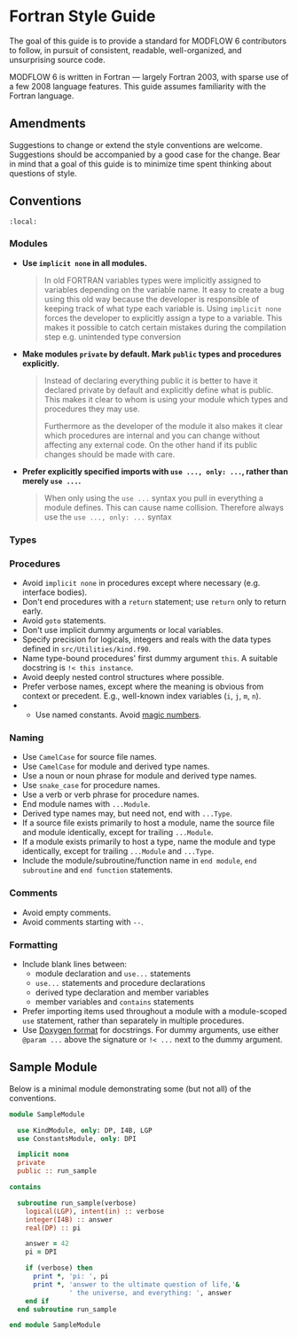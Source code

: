 # Fortran Style Guide

The goal of this guide is to provide a standard for MODFLOW 6 contributors to follow, in pursuit of consistent, readable, well-organized, and unsurprising source code.

MODFLOW 6 is written in Fortran &mdash; largely Fortran 2003, with sparse use of a few 2008 language features. This guide assumes familiarity with the Fortran language.

## Amendments

Suggestions to change or extend the style conventions are welcome. Suggestions should be accompanied by a good case for the change. Bear in mind that a goal of this guide is to minimize time spent thinking about questions of style.

## Conventions

```{contents} Table of Contents
:local:
```

### Modules
* __Use `implicit none` in all modules.__
  > In old FORTRAN variables types were implicitly assigned to variables depending on the variable name.
  > It easy to create a bug using this old way because the developer is responsible of keeping track of what type each variable is. Using `implicit none` forces the developer to explicitly assign a type to a variable. This makes it possible to catch certain mistakes during the compilation step e.g. unintended type conversion
* __Make modules `private` by default. Mark `public` types and procedures explicitly.__
  > Instead of declaring everything public it is better to have it declared private by default and explicitly define what is public.
  > This makes it clear to whom is using your module which types and procedures they may use. 
  > 
  > Furthermore as the developer of the module it also makes it clear which procedures are internal and you can change without affecting any external code. On the other hand if its public changes should be made with care.
* __Prefer explicitly specified imports with `use ..., only: ...`, rather than merely `use ...`.__
  > When only using the `use ...` syntax you pull in everything a module defines. This can cause name collision. Therefore always use the `use ..., only: ...` syntax

### Types

### Procedures
* Avoid `implicit none` in procedures except where necessary (e.g. interface bodies).
* Don't end procedures with a `return` statement; use `return` only to return early.
* Avoid `goto` statements.
* Don't use implicit dummy arguments or local variables.
* Specify precision for logicals, integers and reals with the data types defined in `src/Utilities/kind.f90`.
* Name type-bound procedures' first dummy argument `this`. A suitable docstring is `!< this instance`.
* Avoid deeply nested control structures where possible.
* Prefer verbose names, except where the meaning is obvious from context or precedent. E.g., well-known index variables (`i`, `j`, `m`, `n`).
* * Use named constants. Avoid [magic numbers](https://en.wikipedia.org/wiki/Magic_number_(programming)).

### Naming
* Use `CamelCase` for source file names.
* Use `CamelCase` for module and derived type names.
* Use a noun or noun phrase for module and derived type names.
* Use `snake_case` for procedure names.
* Use a verb or verb phrase for procedure names.
* End module names with `...Module`.
* Derived type names may, but need not, end with `...Type`.
* If a source file exists primarily to host a module, name the source file and module identically, except for trailing `...Module`.
* If a module exists primarily to host a type, name the module and type identically, except for trailing `...Module` and `...Type`.
* Include the module/subroutine/function name in `end module`, `end subroutine` and `end function` statements.

### Comments
* Avoid empty comments.
* Avoid comments starting with `--`.

### Formatting
* Include blank lines between:
  * module declaration and `use...` statements
  * `use...` statements and procedure declarations
  * derived type declaration and member variables
  * member variables and `contains` statements
* Prefer importing items used throughout a module with a module-scoped `use` statement, rather than separately in multiple procedures.
* Use [Doxygen format](https://www.doxygen.nl/manual/docblocks.html#fortranblocks) for docstrings. For dummy arguments, use either `@param ...` above the signature or `!< ...` next to the dummy argument.

## Sample Module

Below is a minimal module demonstrating some (but not all) of the conventions.

```f90
module SampleModule

  use KindModule, only: DP, I4B, LGP
  use ConstantsModule, only: DPI

  implicit none
  private
  public :: run_sample

contains

  subroutine run_sample(verbose)
    logical(LGP), intent(in) :: verbose
    integer(I4B) :: answer
    real(DP) :: pi

    answer = 42
    pi = DPI

    if (verbose) then
      print *, 'pi: ', pi
      print *, 'answer to the ultimate question of life,'&
               ' the universe, and everything: ', answer
    end if
  end subroutine run_sample

end module SampleModule
```
